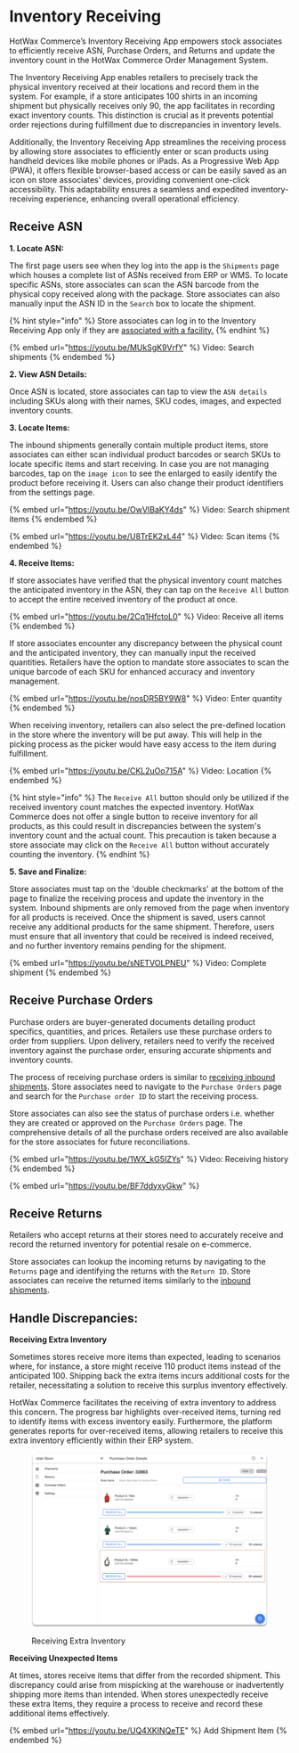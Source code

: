 # Inventory Receiving

HotWax Commerce’s Inventory Receiving App empowers stock associates to efficiently receive ASN, Purchase Orders, and Returns and update the inventory count in the HotWax Commerce Order Management System.

The Inventory Receiving App enables retailers to precisely track the physical inventory received at their locations and record them in the system. For example, if a store anticipates 100 shirts in an incoming shipment but physically receives only 90, the app facilitates in recording exact inventory counts. This distinction is crucial as it prevents potential order rejections during fulfillment due to discrepancies in inventory levels.

Additionally, the Inventory Receiving App streamlines the receiving process by allowing store associates to efficiently enter or scan products using handheld devices like mobile phones or iPads. As a Progressive Web App (PWA), it offers flexible browser-based access or can be easily saved as an icon on store associates' devices, providing convenient one-click accessibility. This adaptability ensures a seamless and expedited inventory-receiving experience, enhancing overall operational efficiency.

## Receive ASN

**1. Locate ASN:**

The first page users see when they log into the app is the `Shipments` page which houses a complete list of ASNs received from ERP or WMS. To locate specific ASNs, store associates can scan the ASN barcode from the physical copy received along with the package. Store associates can also manually input the ASN ID in the `Search` box to locate the shipment.

{% hint style="info" %}
Store associates can log in to the Inventory Receiving App only if they are [associated with a facility.](../users/manageUser.md#add-facilities)
{% endhint %}

{% embed url="https://youtu.be/MUkSgK9VrfY" %}
Video: Search shipments
{% endembed %}

**2. View ASN Details:**

Once ASN is located, store associates can tap to view the `ASN details` including SKUs along with their names, SKU codes, images, and expected inventory counts.

**3. Locate Items:**

The inbound shipments generally contain multiple product items, store associates can either scan individual product barcodes or search SKUs to locate specific items and start receiving. In case you are not managing barcodes, tap on the `image icon` to see the enlarged to easily identify the product before receiving it. Users can also change their product identifiers from the settings page.

{% embed url="https://youtu.be/OwVIBaKY4ds" %}
Video: Search shipment items
{% endembed %}

{% embed url="https://youtu.be/U8TrEK2xL44" %}
Video: Scan items
{% endembed %}

**4. Receive Items:**

If store associates have verified that the physical inventory count matches the anticipated inventory in the ASN, they can tap on the `Receive All` button to accept the entire received inventory of the product at once.

{% embed url="https://youtu.be/2Cq1HfctoL0" %}
Video: Receive all items
{% endembed %}

If store associates encounter any discrepancy between the physical count and the anticipated inventory, they can manually input the received quantities. Retailers have the option to mandate store associates to scan the unique barcode of each SKU for enhanced accuracy and inventory management.

{% embed url="https://youtu.be/nosDR5BY9W8" %}
Video: Enter quantity
{% endembed %}

When receiving inventory, retailers can also select the pre-defined location in the store where the inventory will be put away. This will help in the picking process as the picker would have easy access to the item during fulfillment.

{% embed url="https://youtu.be/CKL2uOo715A" %}
Video: Location
{% endembed %}

{% hint style="info" %}
The `Receive All` button should only be utilized if the received inventory count matches the expected inventory. HotWax Commerce does not offer a single button to receive inventory for all products, as this could result in discrepancies between the system's inventory count and the actual count. This precaution is taken because a store associate may click on the `Receive All` button without accurately counting the inventory.
{% endhint %}

**5. Save and Finalize:**

Store associates must tap on the 'double checkmarks' at the bottom of the page to finalize the receiving process and update the inventory in the system. Inbound shipments are only removed from the page when inventory for all products is received. Once the shipment is saved, users cannot receive any additional products for the same shipment. Therefore, users must ensure that all inventory that could be received is indeed received, and no further inventory remains pending for the shipment.

{% embed url="https://youtu.be/sNETVOLPNEU" %}
Video: Complete shipment
{% endembed %}

## Receive Purchase Orders

Purchase orders are buyer-generated documents detailing product specifics, quantities, and prices. Retailers use these purchase orders to order from suppliers. Upon delivery, retailers need to verify the received inventory against the purchase order, ensuring accurate shipments and inventory counts.

The process of receiving purchase orders is similar to [receiving inbound shipments](receiving.md#receive-asn). Store associates need to navigate to the `Purchase Orders` page and search for the `Purchase order ID` to start the receiving process.

Store associates can also see the status of purchase orders i.e. whether they are created or approved on the `Purchase Orders` page. The comprehensive details of all the purchase orders received are also available for the store associates for future reconciliations.

{% embed url="https://youtu.be/1WX_kG5IZYs" %}
Video: Receiving history
{% endembed %}

{% embed url="https://youtu.be/BF7ddyxyGkw" %}

## Receive Returns

Retailers who accept returns at their stores need to accurately receive and record the returned inventory for potential resale on e-commerce.

Store associates can lookup the incoming returns by navigating to the `Returns` page and identifying the returns with the `Return ID`. Store associates can receive the returned items similarly to the [inbound shipments](receiving.md#receive-asn).

## Handle Discrepancies:

**Receiving Extra Inventory**

Sometimes stores receive more items than expected, leading to scenarios where, for instance, a store might receive 110 product items instead of the anticipated 100. Shipping back the extra items incurs additional costs for the retailer, necessitating a solution to receive this surplus inventory effectively.

HotWax Commerce facilitates the receiving of extra inventory to address this concern. The progress bar highlights over-received items, turning red to identify items with excess inventory easily. Furthermore, the platform generates reports for over-received items, allowing retailers to receive this extra inventory efficiently within their ERP system.

<figure><img src="../.gitbook/assets/Excess Inventory Received.png" alt="" width="563"><figcaption><p>Receiving Extra Inventory</p></figcaption></figure>

**Receiving Unexpected Items**

At times, stores receive items that differ from the recorded shipment. This discrepancy could arise from mispicking at the warehouse or inadvertently shipping more items than intended. When stores unexpectedly receive these extra Items, they require a process to receive and record these additional items effectively.

{% embed url="https://youtu.be/UQ4XKINQeTE" %}
Add Shipment Item
{% endembed %}
